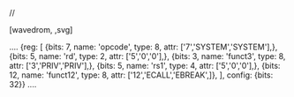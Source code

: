 //

[wavedrom, ,svg]

....
{reg: [
{bits: 7, name: 'opcode', type: 8, attr: ['7','SYSTEM','SYSTEM'],},
{bits: 5, name: 'rd', type: 2, attr: ['5','0','0'],},
{bits: 3, name: 'funct3', type: 8, attr: ['3','PRIV','PRIV'],},
{bits: 5, name: 'rs1', type: 4, attr: ['5','0','0'],},
{bits: 12, name: 'funct12', type: 8, attr: ['12','ECALL','EBREAK',]},
], config: {bits: 32}}
....
